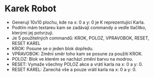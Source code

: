 # Karek Robot
- Generuji 10x10 plochu, kde na x: 0 a y: 0 je K reprezentující Karla.
- Podtím mám textareu kam se zadávají commandy a vedle tlačítko, kterými jej potvrzuji.
- Je 5 použitelných commandů: KROK, POLOZ, VPRAVOBOK, RESET, RESET KAREL
- KROK: Posune se o jeden blok dopředu.
- VPRAVOBOK: Změní směr toho kam se posune za použití KROK.
- POLOZ: Blok ve kterém se nachází změní barvu na modrou.
- RESET: Vymaže všechny POLOZ akce a vrátí karla na x: 0 a y: 0.
- RESET KAREL: Zanechá vše a pouze vrátí karla na x: 0 a y: 0.
